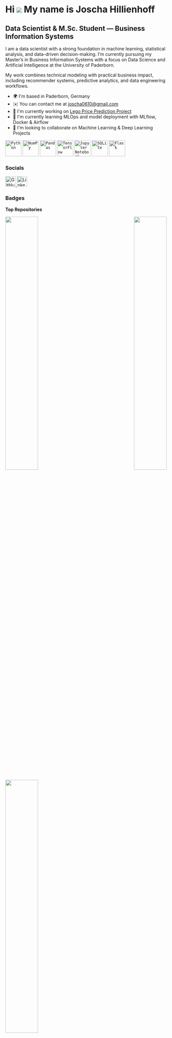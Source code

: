 Hi ![](https://user-images.githubusercontent.com/18350557/176309783-0785949b-9127-417c-8b55-ab5a4333674e.gif) My name is Joscha Hillienhoff
===========================================================================================================================================

Data Scientist & M.Sc. Student — Business Information Systems
-------------------------------------------------------------

I am a data scientist with a strong foundation in machine learning, statistical analysis, and data-driven decision-making. I’m currently pursuing my Master’s in Business Information Systems with a focus on Data Science and Artificial Intelligence at the University of Paderborn.

My work combines technical modeling with practical business impact, including recommender systems, predictive analytics, and data engineering workflows.

* 🌍  I'm based in Paderborn, Germany
* ✉️  You can contact me at [joscha0610@gmail.com](mailto:joscha0610@gmail.com)
* 🚀  I'm currently working on [Lego Price Prediction Project](http://github.com/Joscha06/lego-price-prediction)
* 🧠  I'm currently learning MLOps and model deployment with MLflow, Docker & Airflow
* 👥  I'm looking to collaborate on Machine Learning & Deep Learning Projects

<p align="left">
  <div align="left">
	<code><img width="50" src="https://raw.githubusercontent.com/marwin1991/profile-technology-icons/refs/heads/main/icons/python.png" alt="Python" title="Python"/></code>
	<code><img width="50" src="https://raw.githubusercontent.com/marwin1991/profile-technology-icons/refs/heads/main/icons/numpy.png" alt="NumPy" title="NumPy"/></code>
	<code><img width="50" src="https://raw.githubusercontent.com/marwin1991/profile-technology-icons/refs/heads/main/icons/pandas.png" alt="Pandas" title="Pandas"/></code>
	<code><img width="50" src="https://raw.githubusercontent.com/marwin1991/profile-technology-icons/refs/heads/main/icons/tensorflow.png" alt="TensorFlow" title="TensorFlow"/></code>
	<code><img width="50" src="https://raw.githubusercontent.com/marwin1991/profile-technology-icons/refs/heads/main/icons/jupyter_notebook.png" alt="Jupyter Notebook" title="Jupyter Notebook"/></code>
	<code><img width="50" src="https://raw.githubusercontent.com/marwin1991/profile-technology-icons/refs/heads/main/icons/sqlite.png" alt="SQLite" title="SQLite"/></code>
	<code><img width="50" src="https://raw.githubusercontent.com/marwin1991/profile-technology-icons/refs/heads/main/icons/flask.png" alt="Flask" title="Flask"/></code>
</div>
</p>

### Socials

<p align="left"> <a href="https://www.github.com/joscha-hillienhoff" target="_blank" rel="noreferrer"> <picture> <source media="(prefers-color-scheme: dark)" srcset="https://raw.githubusercontent.com/danielcranney/readme-generator/main/public/icons/socials/github-dark.svg" /> <source media="(prefers-color-scheme: light)" srcset="https://raw.githubusercontent.com/danielcranney/readme-generator/main/public/icons/socials/github.svg" /> <img src="https://raw.githubusercontent.com/danielcranney/readme-generator/main/public/icons/socials/github.svg" width="32" height="32" alt="GitHub" title="GitHub" /> </picture> </a> <a href="https://www.linkedin.com/in/joscha-hillienhoff" target="_blank" rel="noreferrer"> <picture> <source media="(prefers-color-scheme: dark)" srcset="https://raw.githubusercontent.com/danielcranney/readme-generator/main/public/icons/socials/linkedin-dark.svg" /> <source media="(prefers-color-scheme: light)" srcset="https://raw.githubusercontent.com/danielcranney/readme-generator/main/public/icons/socials/linkedin.svg" /> <img src="https://raw.githubusercontent.com/danielcranney/readme-generator/main/public/icons/socials/linkedin.svg" width="32" height="32" alt="LinkedIn" title="LinkedIn" /> </picture> </a></p>

### Badges

<b>Top Repositories</b>

<div width="100%" align="center"><a href="https://github.com/joscha-hillienhoff/lego-price-prediction" align="left"><img align="left" width="45%" src="https://github-readme-stats.vercel.app/api/pin/?username=joscha-hillienhoff&repo=lego-price-prediction&title_color=0891b2&text_color=ffffff&icon_color=0891b2&bg_color=1c1917&hide_border=true&locale=en" /></a><a href="https://github.com/joscha-hillienhoff/multivariable-regression-housing" align="right"><img align="right" width="45%" src="https://github-readme-stats.vercel.app/api/pin/?username=joscha-hillienhoff&repo=multivariable-regression-housing&title_color=0891b2&text_color=ffffff&icon_color=0891b2&bg_color=1c1917&hide_border=true&locale=en" /></a></div><br /><br /><br /><br /><br /><br /><br />

<div width="100%" align="center"><a href="https://github.com/joscha-hillienhoff/Studienarbeit" align="left"><img align="left" width="45%" src="https://github-readme-stats.vercel.app/api/pin/?username=joscha-hillienhoff&repo=Studienarbeit&title_color=0891b2&text_color=ffffff&icon_color=0891b2&bg_color=1c1917&hide_border=true&locale=en" /></a></div>
